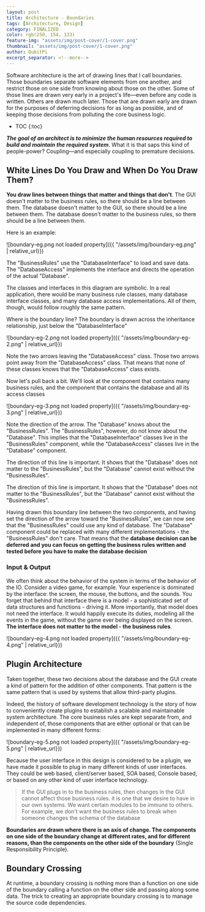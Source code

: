 ```yaml
---
layout: post
title: Architecture - Boundaries
tags: [Architecture, Design]
category: FINALIZED
color: rgb(250, 154, 133)
feature-img: "assets/img/post-cover/1-cover.png"
thumbnail: "assets/img/post-cover/1-cover.png"
author: QubitPi
excerpt_separator: <!--more-->
---
```


Software architecture is the art of drawing lines that I call boundaries. Those boundaries separate software elements
from one another, and restrict those on one side from knowing about those on the other. Some of those lines are drawn
very early in a project's life—even before any code is written. Others are drawn much later. Those that are drawn early
are drawn for the purposes of deferring decisions for as long as possible, and of keeping those decisions from polluting
the core business logic.

<!--more-->

* TOC
{:toc}

_**The goal of an architect is to minimize the human resources required to build and maintain the required system**_.
What it is that saps this kind of people-power? Coupling—and especially coupling to premature decisions.

## White Lines Do You Draw and When Do You Draw Them?

**You draw lines between things that matter and things that don't**. The GUI doesn't matter to the business rules, so
there should be a line between them. The database doesn't matter to the GUI, so there should be a line between them. The
database doesn't matter to the business rules, so there should be a line between them.

Here is an example:

![boundary-eg.png not loaded property]({{ "/assets/img/boundary-eg.png" | relative_url}})

The "BusinessRules" use the "DatabaseInterface" to load and save data. The "DatabaseAccess" implements the interface and
directs the operation of the actual "Database".

The classes and interfaces in this diagram are symbolic. In a real application, there would be many business rule
classes, many database interface classes, and many database access implementations. All of them, though, would follow
roughly the same pattern.

Where is the boundary line? The boundary is drawn across the inheritance relationship, just below the
"DatabaseInterface"

![boundary-eg-2.png not loaded property]({{ "/assets/img/boundary-eg-2.png" | relative_url}})

Note the two arrows leaving the "DatabaseAccess" class. Those two arrows point away from the "DatabaseAccess" class.
That means that none of these classes knows that the "DatabaseAccess" class exists.

Now let's pull back a bit. We'll look at the component that contains many business rules, and the component that
contains the database and all its access classes

![boundary-eg-3.png not loaded property]({{ "/assets/img/boundary-eg-3.png" | relative_url}})

Note the direction of the arrow. The "Database" knows about the "BusinessRules". The "BusinessRules", however, do not
know about the "Database". This implies that the "DatabaseInterface" classes live in the "BusinessRules" component,
while the "DatabaseAccess" classes live in the "Database" component.

The direction of this line is important. It shows that the "Database" does not matter to the "BusinessRules", but the
"Database" cannot exist without the "BusinessRules".

The direction of this line is important. It shows that the "Database" does not matter to the "BusinessRules", but the
"Database" cannot exist without the "BusinessRules".

Having drawn this boundary line between the two components, and having set the direction of the arrow toward the
"BusinessRules", we can now see that the "BusinessRules" could use any kind of database. The "Database" component could
be replaced with many different implementations - the "BusinessRules" don't care. That means that the **database
decision can be deferred and you can focus on getting the business rules written and tested before you have to make the
database decision**

### Input & Output

We often think about the behavior of the system in terms of the behavior of the IO. Consider a video game, for example.
Your experience is dominated by the interface: the screen, the mouse, the buttons, and the sounds. You forget that
behind that interface there is a model - a sophisticated set of data structures and functions - driving it. More
importantly, that model does not need the interface. It would happily execute its duties, modeling all the events in the
game, without the game ever being displayed on the screen. **The interface does not matter to the model - the business
rules**.

![boundary-eg-4.png not loaded property]({{ "/assets/img/boundary-eg-4.png" | relative_url}})

## Plugin Architecture

Taken together, these two decisions about the database and the GUI create a kind of pattern for the addition of other
components. That pattern is the same pattern that is used by systems that allow third-party plugins.

Indeed, the history of software development technology is the story of how to conveniently create plugins to establish a
scalable and maintainable system architecture. The core business rules are kept separate from, and independent of, those
components that are either optional or that can be implemented in many different forms:

![boundary-eg-5.png not loaded property]({{ "/assets/img/boundary-eg-5.png" | relative_url}})

Because the user interface in this design is considered to be a plugin, we have made it possible to plug in many
different kinds of user interfaces. They could be web based, client/server based, SOA based, Console based, or based on
any other kind of user interface technology.

> If the GUI plugs in to the business rules, then changes in the GUI cannot affect those business rules. it is one that
> we desire to have in our own systems. We want certain modules to be immune to others. For example, we don't want the
> business rules to break when someone changes the schema of the database

**Boundaries are drawn where there is an axis of change. The components on one side of the boundary change at different
rates, and for different reasons, than the components on the other side of the boundary** (Single Responsibility
Principle).

## Boundary Crossing

At runtime, a boundary crossing is nothing more than a function on one side of the boundary calling a function on the
other side and passing along some data. The trick to creating an appropriate boundary crossing is to manage the source
code dependencies.
